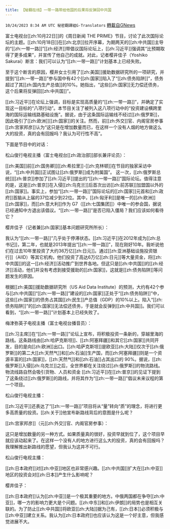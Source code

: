 ```yaml
---
title: 【秘翻在线】一带一路带给他国的后果将反弹回中共国
---
```

`10/24/2023 8:34 AM UTC 秘密翻譯組G-Translators` [轉載自GNews](https://gnews.org/articles/1873570)

富士电视台[[zh:10月22日]]的《周日新闻 THE PRIME》节目，讨论了此次国际论坛的主题。[[zh:10月18日]]在[[zh:北京]]拉开序幕，为期两天的[[zh:中共国]]主导的“[[zh:一带一路]]”[[zh:经济]]带倡议国际论坛上，[[zh:习近平]]强调其“比预期取得了更多成果”，并宣传了他自己的成就。对此，记者樱井佳子（Yoshiko Sakurai）断言：我们可以认为“[[zh:一带一路]]”计划基本上已经失败。

至于这个断言的原因，樱井女士引用了[[zh:美国]]援助数据研究所的一项研究，并提到“[[zh:一带一路]]”参与国中有42个[[zh:国家]]陷入了“[[zh:债务陷阱]]”，债务超过了其[[zh:国内生产总值]]的10%。她指出，“这些[[zh:国家]]无力偿还债务，这个后果将反弹回[[zh:中共国]]”。

[[zh:习近平]]在论坛上强调，目标是实现高质量的“[[zh:一带一路]]”，并确定了实现这一目标的“八项行动”。本节目关注了被列入这八项行动中的“投资建设横跨里海的国际运输线路基础设施”。据说，由于这条国际运输线不经过[[zh:俄罗斯]]，因此吸引了[[zh:欧洲]][[zh:国家]]的关注。然而，前[[zh:外交]]官、内阁官房参事[[zh:宫家邦彦]]认为“这只是在增加数量而已，在这样一个没有人烟的地方做这么大的投资，真的会有回报吗？我认为可行性不高”。

下面是节目中的对话：

松山俊行电视主播（富士电视台[[zh:政治部]]部长兼评论员）：

[[zh:美国]]前[[zh:国务卿]][[zh:希拉里]]\-[[zh:克林顿]]在节目的独家采访中说，“[[zh:中共国]]正试图让[[zh:俄罗斯]]成为附属国”。 这一次，[[zh:俄罗斯总统]][[zh:普京]]参加了[[zh:习近平]]提出的“[[zh:一带一路]]”国际论坛。值得注意的是，这是[[zh:普京]]在入侵[[zh:乌克兰]]后首次出访[[zh:前苏联]]加盟国以外的[[zh:国家]]。事实上，参加“[[zh:一带一路]]”国际论坛的[[zh:国家]]元首和[[zh:政府]]首脑从上届的37位减少到22位。其中，[[zh:匈牙利]]是唯一的[[zh:欧洲]][[zh:国家]]，而[[zh:意大利]]作为 G7（[[zh:七国集团]]）中唯一的参会国，据说已经通知中方退出该倡议。“[[zh:一带一路]]”是否已陷入僵局？我们应该如何看待它？

樱井佳子（记者兼[[zh:国家]]基本问题研究所所长）：

我认为“[[zh:一带一路]]”几乎处于停滞状态。[[zh:习近平]]在2012年成为[[zh:总书记]]，第二年，也就是2013年提出“[[zh:一带一路]]”，现在刚好10年。我听说他们在过去10年里投资了大约36万亿[[zh:日元]]。通过[[zh:亚洲基础设施投资银行]]（AIID）等其它机构，他们投资了高达6万亿[[zh:日元]]等大量资金，将[[zh:中共国]]的这一[[zh:经济]]活动推广到世界各地。但这只是[[zh:中共国]]的[[zh:经济]]活动，他们并没有考虑到接受援助的[[zh:国家]]，这就是[[zh:债务陷阱]]等问题发生的原因。

根据[[zh:美国]]援助数据研究所（US Aid Data Institute）的预测，大约有42个参与[[zh:中共国]]“[[zh:一带一路]]”建设的[[zh:国家]]正处于“[[zh:债务陷阱]]”中，这些[[zh:国家]]的债务占其国[[zh:民生]]产总值（GDP）的10%以上。陷入“[[zh:债务陷阱]]”的[[zh:国家]]无法偿还债务，于是就会反弹到[[zh:中共国]]。我们可以看到，“[[zh:一带一路]]”计划基本上已经失败了。

梅津弥英子电视主播（富士电视台播音员）：

[[zh:习主席]]在“[[zh:一带一路]]”论坛上宣布，将积极投资一条新的，穿越里海的路线。这条路线由[[zh:哈萨克斯坦]]、[[zh:阿塞拜疆]]和其它[[zh:国家]]共同开发，目的是向[[zh:欧洲]]出口。[[zh:哈萨克斯坦]]是欧亚[[zh:大陆]]仅次于[[zh:俄罗斯]]的第二大[[zh:天然气]]和[[zh:石油]]生产国，而[[zh:阿塞拜疆]]则是一个资源丰富的[[zh:国家]]，[[zh:天然气]]和[[zh:石油]]占其出口的 90%。据说，[[zh:俄罗斯]]入侵[[zh:乌克兰]]之后，全世界都在关注绕过[[zh:俄罗斯]]的物流路线。物流线路自然会吸引货物、人员和资金 [[zh:习近平]]在[[zh:普京]]的见证下提到了这条绕过[[zh:俄罗斯]]的路线，并将其作为“[[zh:一带一路]]”倡议未来议程的第一个项目。

松山俊行电视主播：

[[zh:习近平]]还表达了“[[zh:一带一路]]”项目将从“量”转向“质”的理念，将进行更多高质量的投资。[[zh:关于]]他宣布新路线背后的意图是什么呢？

[[zh:宫家邦彦]]（元[[zh:外交]]官、内阁官房参事）：

这只是增加数量的另一种方式。如果质量真的很好，投资早就到位了，这个项目早就应该动起来了。在这样一个没有人的地方进行这么大的投资，真的会有回报吗？ 我理解推出新路线的愿望，但我认为这并不可行。

松山俊行电视主播：

[[zh:日本政府]]对[[zh:中亚]]地区也非常感兴趣。[[zh:中共国]]扩大在[[zh:中亚]]地区的投资会对[[zh:日本]]产生什么影响呢？

樱井佳子：

[[zh:日本政府]]认为[[zh:中亚]]是一个极其重要的地方。中俄两国都在争夺[[zh:中亚]]，哪一方的影响力更大是个问题。[[zh:中东]]和[[zh:伊朗]]的局势也是相互关联的。为了防止[[zh:中共国]]将欧亚[[zh:大陆]]据为己有，[[zh:日本]]必须积极与[[zh:中亚]]建立关系。我认为[[zh:日本政府]]也应该认为这是一个好主意，但我感觉进展不大。
